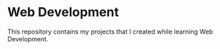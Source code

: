 # Web Development
 This repository contains my projects that I created while learning Web Development.
